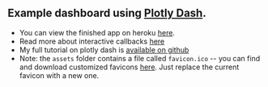 ## Example dashboard using [Plotly Dash](https://plot.ly/dash).

* You can view the finished app on heroku [here](https://chuck-norris-execution.herokuapp.com/).
* Read more about interactive callbacks [here](https://dash.plot.ly/getting-started-part-2)
* My full tutorial on plotly dash is [available on github](https://github.com/austinlasseter/plotly_dash_tutorial)
* Note: the `assets` folder contains a file called `favicon.ico` -- you can find and download customized favicons [here](https://www.favicon.cc/). Just replace the current favicon with a new one.
